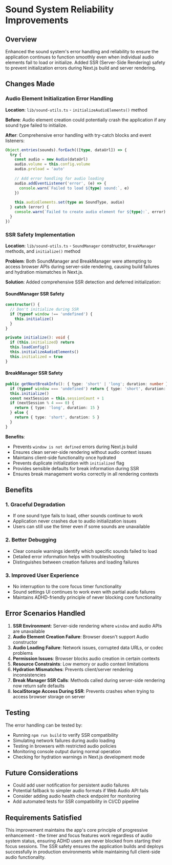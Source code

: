 # Sound System Reliability Improvements

## Overview

Enhanced the sound system's error handling and reliability to ensure the application continues to function smoothly even when individual audio elements fail to load or initialize. Added SSR (Server-Side Rendering) safety to prevent initialization errors during Next.js build and server rendering.

## Changes Made

### Audio Element Initialization Error Handling

**Location**: `lib/sound-utils.ts` - `initializeAudioElements()` method

**Before**: Audio element creation could potentially crash the application if any sound type failed to initialize.

**After**: Comprehensive error handling with try-catch blocks and event listeners:

```typescript
Object.entries(sounds).forEach(([type, dataUrl]) => {
  try {
    const audio = new Audio(dataUrl)
    audio.volume = this.config.volume
    audio.preload = 'auto'
    
    // Add error handling for audio loading
    audio.addEventListener('error', (e) => {
      console.warn(`Failed to load ${type} sound:`, e)
    })
    
    this.audioElements.set(type as SoundType, audio)
  } catch (error) {
    console.warn(`Failed to create audio element for ${type}:`, error)
  }
})
```

### SSR Safety Implementation

**Location**: `lib/sound-utils.ts` - `SoundManager` constructor, `BreakManager` methods, and `initialize()` method

**Problem**: Both SoundManager and BreakManager were attempting to access browser APIs during server-side rendering, causing build failures and hydration mismatches in Next.js.

**Solution**: Added comprehensive SSR detection and deferred initialization:

#### SoundManager SSR Safety
```typescript
constructor() {
  // Don't initialize during SSR
  if (typeof window !== 'undefined') {
    this.initialize()
  }
}

private initialize(): void {
  if (this.initialized) return
  this.loadConfig()
  this.initializeAudioElements()
  this.initialized = true
}
```

#### BreakManager SSR Safety
```typescript
public getNextBreakInfo(): { type: 'short' | 'long'; duration: number } {
  if (typeof window === 'undefined') return { type: 'short', duration: 5 }
  this.initialize()
  const nextSession = this.sessionCount + 1
  if (nextSession % 4 === 0) {
    return { type: 'long', duration: 15 }
  } else {
    return { type: 'short', duration: 5 }
  }
}
```

**Benefits**:
- Prevents `window is not defined` errors during Next.js build
- Ensures clean server-side rendering without audio context issues
- Maintains client-side functionality once hydrated
- Prevents duplicate initialization with `initialized` flag
- Provides sensible defaults for break information during SSR
- Ensures break management works correctly in all rendering contexts

## Benefits

### 1. Graceful Degradation
- If one sound type fails to load, other sounds continue to work
- Application never crashes due to audio initialization issues
- Users can still use the timer even if some sounds are unavailable

### 2. Better Debugging
- Clear console warnings identify which specific sounds failed to load
- Detailed error information helps with troubleshooting
- Distinguishes between creation failures and loading failures

### 3. Improved User Experience
- No interruption to the core focus timer functionality
- Sound settings UI continues to work even with partial audio failures
- Maintains ADHD-friendly principle of never blocking core functionality

## Error Scenarios Handled

1. **SSR Environment**: Server-side rendering where `window` and audio APIs are unavailable
2. **Audio Element Creation Failure**: Browser doesn't support Audio constructor
3. **Audio Loading Failure**: Network issues, corrupted data URLs, or codec problems
4. **Permission Issues**: Browser blocks audio creation in certain contexts
5. **Resource Constraints**: Low memory or audio context limitations
6. **Hydration Mismatches**: Prevents client/server rendering inconsistencies
7. **Break Manager SSR Calls**: Methods called during server-side rendering now return safe defaults
8. **localStorage Access During SSR**: Prevents crashes when trying to access browser storage on server

## Testing

The error handling can be tested by:
- Running `npm run build` to verify SSR compatibility
- Simulating network failures during audio loading
- Testing in browsers with restricted audio policies
- Monitoring console output during normal operation
- Checking for hydration warnings in Next.js development mode

## Future Considerations

- Could add user notification for persistent audio failures
- Potential fallback to simpler audio formats if Web Audio API fails
- Consider adding audio health check endpoint for monitoring
- Add automated tests for SSR compatibility in CI/CD pipeline

## Requirements Satisfied

This improvement maintains the app's core principle of progressive enhancement - the timer and focus features work regardless of audio system status, ensuring ADHD users are never blocked from starting their focus sessions. The SSR safety ensures the application builds and deploys successfully in production environments while maintaining full client-side audio functionality.